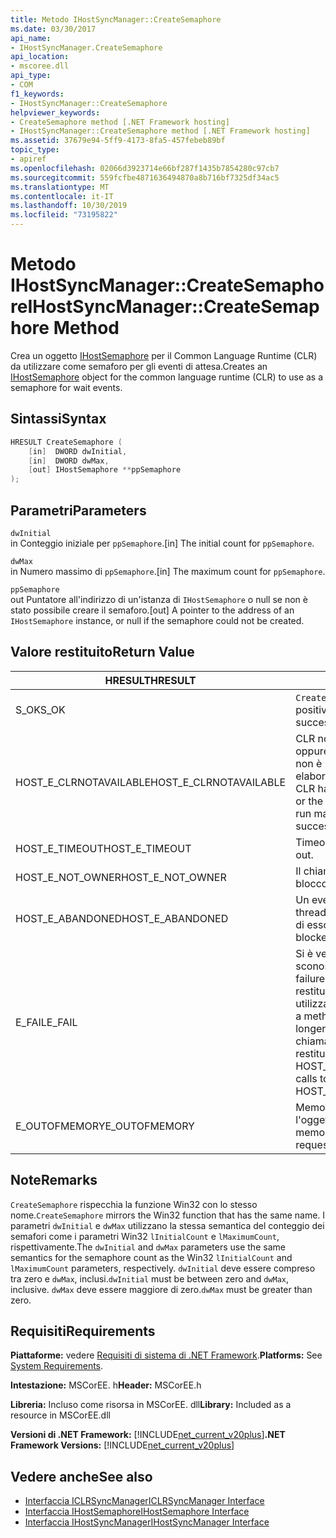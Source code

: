 ```yaml
---
title: Metodo IHostSyncManager::CreateSemaphore
ms.date: 03/30/2017
api_name:
- IHostSyncManager.CreateSemaphore
api_location:
- mscoree.dll
api_type:
- COM
f1_keywords:
- IHostSyncManager::CreateSemaphore
helpviewer_keywords:
- CreateSemaphore method [.NET Framework hosting]
- IHostSyncManager::CreateSemaphore method [.NET Framework hosting]
ms.assetid: 37679e94-5ff9-4173-8fa5-457febeb89bf
topic_type:
- apiref
ms.openlocfilehash: 02066d3923714e66bf287f1435b7854280c97cb7
ms.sourcegitcommit: 559fcfbe4871636494870a8b716bf7325df34ac5
ms.translationtype: MT
ms.contentlocale: it-IT
ms.lasthandoff: 10/30/2019
ms.locfileid: "73195822"
---
```

# <a name="ihostsyncmanagercreatesemaphore-method"></a><span data-ttu-id="2d157-102">Metodo IHostSyncManager::CreateSemaphore</span><span class="sxs-lookup"><span data-stu-id="2d157-102">IHostSyncManager::CreateSemaphore Method</span></span>
<span data-ttu-id="2d157-103">Crea un oggetto [IHostSemaphore](../../../../docs/framework/unmanaged-api/hosting/ihostsemaphore-interface.md) per il Common Language Runtime (CLR) da utilizzare come semaforo per gli eventi di attesa.</span><span class="sxs-lookup"><span data-stu-id="2d157-103">Creates an [IHostSemaphore](../../../../docs/framework/unmanaged-api/hosting/ihostsemaphore-interface.md) object for the common language runtime (CLR) to use as a semaphore for wait events.</span></span>  
  
## <a name="syntax"></a><span data-ttu-id="2d157-104">Sintassi</span><span class="sxs-lookup"><span data-stu-id="2d157-104">Syntax</span></span>  
  
```cpp  
HRESULT CreateSemaphore (  
    [in]  DWORD dwInitial,  
    [in]  DWORD dwMax,  
    [out] IHostSemaphore **ppSemaphore  
);  
```  
  
## <a name="parameters"></a><span data-ttu-id="2d157-105">Parametri</span><span class="sxs-lookup"><span data-stu-id="2d157-105">Parameters</span></span>  
 `dwInitial`  
 <span data-ttu-id="2d157-106">in Conteggio iniziale per `ppSemaphore`.</span><span class="sxs-lookup"><span data-stu-id="2d157-106">[in] The initial count for `ppSemaphore`.</span></span>  
  
 `dwMax`  
 <span data-ttu-id="2d157-107">in Numero massimo di `ppSemaphore`.</span><span class="sxs-lookup"><span data-stu-id="2d157-107">[in] The maximum count for `ppSemaphore`.</span></span>  
  
 `ppSemaphore`  
 <span data-ttu-id="2d157-108">out Puntatore all'indirizzo di un'istanza di `IHostSemaphore` o null se non è stato possibile creare il semaforo.</span><span class="sxs-lookup"><span data-stu-id="2d157-108">[out] A pointer to the address of an `IHostSemaphore` instance, or null if the semaphore could not be created.</span></span>  
  
## <a name="return-value"></a><span data-ttu-id="2d157-109">Valore restituito</span><span class="sxs-lookup"><span data-stu-id="2d157-109">Return Value</span></span>  
  
|<span data-ttu-id="2d157-110">HRESULT</span><span class="sxs-lookup"><span data-stu-id="2d157-110">HRESULT</span></span>|<span data-ttu-id="2d157-111">Descrizione</span><span class="sxs-lookup"><span data-stu-id="2d157-111">Description</span></span>|  
|-------------|-----------------|  
|<span data-ttu-id="2d157-112">S_OK</span><span class="sxs-lookup"><span data-stu-id="2d157-112">S_OK</span></span>|<span data-ttu-id="2d157-113">`CreateSemaphore` ha restituito un esito positivo.</span><span class="sxs-lookup"><span data-stu-id="2d157-113">`CreateSemaphore` returned successfully.</span></span>|  
|<span data-ttu-id="2d157-114">HOST_E_CLRNOTAVAILABLE</span><span class="sxs-lookup"><span data-stu-id="2d157-114">HOST_E_CLRNOTAVAILABLE</span></span>|<span data-ttu-id="2d157-115">CLR non è stato caricato in un processo oppure CLR si trova in uno stato in cui non è possibile eseguire codice gestito o elaborare la chiamata correttamente.</span><span class="sxs-lookup"><span data-stu-id="2d157-115">The CLR has not been loaded into a process, or the CLR is in a state in which it cannot run managed code or process the call successfully.</span></span>|  
|<span data-ttu-id="2d157-116">HOST_E_TIMEOUT</span><span class="sxs-lookup"><span data-stu-id="2d157-116">HOST_E_TIMEOUT</span></span>|<span data-ttu-id="2d157-117">Timeout della chiamata.</span><span class="sxs-lookup"><span data-stu-id="2d157-117">The call timed out.</span></span>|  
|<span data-ttu-id="2d157-118">HOST_E_NOT_OWNER</span><span class="sxs-lookup"><span data-stu-id="2d157-118">HOST_E_NOT_OWNER</span></span>|<span data-ttu-id="2d157-119">Il chiamante non è il proprietario del blocco.</span><span class="sxs-lookup"><span data-stu-id="2d157-119">The caller does not own the lock.</span></span>|  
|<span data-ttu-id="2d157-120">HOST_E_ABANDONED</span><span class="sxs-lookup"><span data-stu-id="2d157-120">HOST_E_ABANDONED</span></span>|<span data-ttu-id="2d157-121">Un evento è stato annullato mentre un thread bloccato o Fiber era in attesa su di esso.</span><span class="sxs-lookup"><span data-stu-id="2d157-121">An event was canceled while a blocked thread or fiber was waiting on it.</span></span>|  
|<span data-ttu-id="2d157-122">E_FAIL</span><span class="sxs-lookup"><span data-stu-id="2d157-122">E_FAIL</span></span>|<span data-ttu-id="2d157-123">Si è verificato un errore irreversibile sconosciuto.</span><span class="sxs-lookup"><span data-stu-id="2d157-123">An unknown catastrophic failure occurred.</span></span> <span data-ttu-id="2d157-124">Quando un metodo restituisce E_FAIL, CLR non è più utilizzabile all'interno del processo.</span><span class="sxs-lookup"><span data-stu-id="2d157-124">When a method returns E_FAIL, the CLR is no longer usable within the process.</span></span> <span data-ttu-id="2d157-125">Le chiamate successive ai metodi di hosting restituiscono HOST_E_CLRNOTAVAILABLE.</span><span class="sxs-lookup"><span data-stu-id="2d157-125">Subsequent calls to hosting methods return HOST_E_CLRNOTAVAILABLE.</span></span>|  
|<span data-ttu-id="2d157-126">E_OUTOFMEMORY</span><span class="sxs-lookup"><span data-stu-id="2d157-126">E_OUTOFMEMORY</span></span>|<span data-ttu-id="2d157-127">Memoria insufficiente per creare l'oggetto evento richiesto.</span><span class="sxs-lookup"><span data-stu-id="2d157-127">Not enough memory was available to create the requested event object.</span></span>|  
  
## <a name="remarks"></a><span data-ttu-id="2d157-128">Note</span><span class="sxs-lookup"><span data-stu-id="2d157-128">Remarks</span></span>  
 <span data-ttu-id="2d157-129">`CreateSemaphore` rispecchia la funzione Win32 con lo stesso nome.</span><span class="sxs-lookup"><span data-stu-id="2d157-129">`CreateSemaphore` mirrors the Win32 function that has the same name.</span></span> <span data-ttu-id="2d157-130">I parametri `dwInitial` e `dwMax` utilizzano la stessa semantica del conteggio dei semafori come i parametri Win32 `lInitialCount` e `lMaximumCount`, rispettivamente.</span><span class="sxs-lookup"><span data-stu-id="2d157-130">The `dwInitial` and `dwMax` parameters use the same semantics for the semaphore count as the Win32 `lInitialCount` and `lMaximumCount` parameters, respectively.</span></span> <span data-ttu-id="2d157-131">`dwInitial` deve essere compreso tra zero e `dwMax`, inclusi.</span><span class="sxs-lookup"><span data-stu-id="2d157-131">`dwInitial` must be between zero and `dwMax`, inclusive.</span></span> <span data-ttu-id="2d157-132">`dwMax` deve essere maggiore di zero.</span><span class="sxs-lookup"><span data-stu-id="2d157-132">`dwMax` must be greater than zero.</span></span>  
  
## <a name="requirements"></a><span data-ttu-id="2d157-133">Requisiti</span><span class="sxs-lookup"><span data-stu-id="2d157-133">Requirements</span></span>  
 <span data-ttu-id="2d157-134">**Piattaforme:** vedere [Requisiti di sistema di .NET Framework](../../../../docs/framework/get-started/system-requirements.md).</span><span class="sxs-lookup"><span data-stu-id="2d157-134">**Platforms:** See [System Requirements](../../../../docs/framework/get-started/system-requirements.md).</span></span>  
  
 <span data-ttu-id="2d157-135">**Intestazione:** MSCorEE. h</span><span class="sxs-lookup"><span data-stu-id="2d157-135">**Header:** MSCorEE.h</span></span>  
  
 <span data-ttu-id="2d157-136">**Libreria:** Incluso come risorsa in MSCorEE. dll</span><span class="sxs-lookup"><span data-stu-id="2d157-136">**Library:** Included as a resource in MSCorEE.dll</span></span>  
  
 <span data-ttu-id="2d157-137">**Versioni di .NET Framework:** [!INCLUDE[net_current_v20plus](../../../../includes/net-current-v20plus-md.md)]</span><span class="sxs-lookup"><span data-stu-id="2d157-137">**.NET Framework Versions:** [!INCLUDE[net_current_v20plus](../../../../includes/net-current-v20plus-md.md)]</span></span>  
  
## <a name="see-also"></a><span data-ttu-id="2d157-138">Vedere anche</span><span class="sxs-lookup"><span data-stu-id="2d157-138">See also</span></span>

- [<span data-ttu-id="2d157-139">Interfaccia ICLRSyncManager</span><span class="sxs-lookup"><span data-stu-id="2d157-139">ICLRSyncManager Interface</span></span>](../../../../docs/framework/unmanaged-api/hosting/iclrsyncmanager-interface.md)
- [<span data-ttu-id="2d157-140">Interfaccia IHostSemaphore</span><span class="sxs-lookup"><span data-stu-id="2d157-140">IHostSemaphore Interface</span></span>](../../../../docs/framework/unmanaged-api/hosting/ihostsemaphore-interface.md)
- [<span data-ttu-id="2d157-141">Interfaccia IHostSyncManager</span><span class="sxs-lookup"><span data-stu-id="2d157-141">IHostSyncManager Interface</span></span>](../../../../docs/framework/unmanaged-api/hosting/ihostsyncmanager-interface.md)
